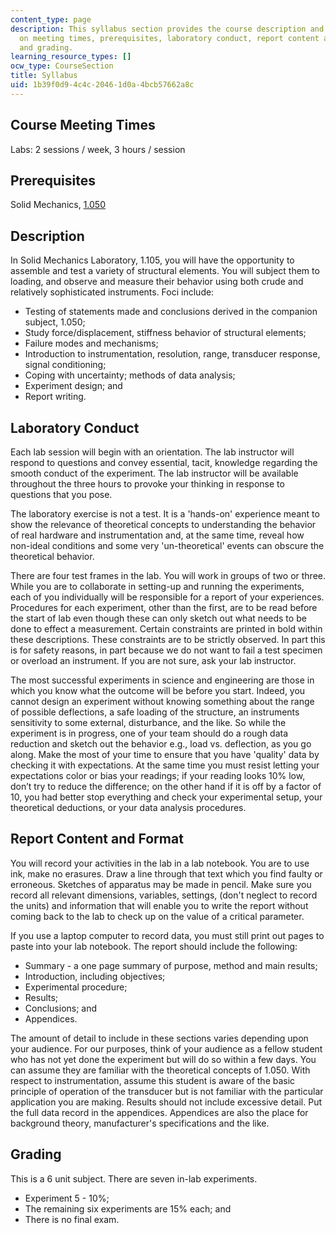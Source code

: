 ```yaml
---
content_type: page
description: This syllabus section provides the course description and information
  on meeting times, prerequisites, laboratory conduct, report content and format,
  and grading.
learning_resource_types: []
ocw_type: CourseSection
title: Syllabus
uid: 1b39f0d9-4c4c-2046-1d0a-4bcb57662a8c
---
```


Course Meeting Times
--------------------

Labs: 2 sessions / week, 3 hours / session

Prerequisites
-------------

Solid Mechanics, [1.050](/courses/1-050-solid-mechanics-fall-2004)

Description
-----------

In Solid Mechanics Laboratory, 1.105, you will have the opportunity to assemble and test a variety of structural elements. You will subject them to loading, and observe and measure their behavior using both crude and relatively sophisticated instruments. Foci include:

*   Testing of statements made and conclusions derived in the companion subject, 1.050;
*   Study force/displacement, stiffness behavior of structural elements;
*   Failure modes and mechanisms;
*   Introduction to instrumentation, resolution, range, transducer response, signal conditioning;
*   Coping with uncertainty; methods of data analysis;
*   Experiment design; and
*   Report writing.

Laboratory Conduct
------------------

Each lab session will begin with an orientation. The lab instructor will respond to questions and convey essential, tacit, knowledge regarding the smooth conduct of the experiment. The lab instructor will be available throughout the three hours to provoke your thinking in response to questions that you pose.

The laboratory exercise is not a test. It is a 'hands-on' experience meant to show the relevance of theoretical concepts to understanding the behavior of real hardware and instrumentation and, at the same time, reveal how non-ideal conditions and some very 'un-theoretical' events can obscure the theoretical behavior.

There are four test frames in the lab. You will work in groups of two or three. While you are to collaborate in setting-up and running the experiments, each of you individually will be responsible for a report of your experiences. Procedures for each experiment, other than the first, are to be read before the start of lab even though these can only sketch out what needs to be done to effect a measurement. Certain constraints are printed in bold within these descriptions. These constraints are to be strictly observed. In part this is for safety reasons, in part because we do not want to fail a test specimen or overload an instrument. If you are not sure, ask your lab instructor.

The most successful experiments in science and engineering are those in which you know what the outcome will be before you start. Indeed, you cannot design an experiment without knowing something about the range of possible deflections, a safe loading of the structure, an instruments sensitivity to some external, disturbance, and the like. So while the experiment is in progress, one of your team should do a rough data reduction and sketch out the behavior e.g., load vs. deflection, as you go along. Make the most of your time to ensure that you have 'quality' data by checking it with expectations. At the same time you must resist letting your expectations color or bias your readings; if your reading looks 10% low, don’t try to reduce the difference; on the other hand if it is off by a factor of 10, you had better stop everything and check your experimental setup, your theoretical deductions, or your data analysis procedures.

Report Content and Format
-------------------------

You will record your activities in the lab in a lab notebook. You are to use ink, make no erasures. Draw a line through that text which you find faulty or erroneous. Sketches of apparatus may be made in pencil. Make sure you record all relevant dimensions, variables, settings, (don't neglect to record the units) and information that will enable you to write the report without coming back to the lab to check up on the value of a critical parameter.

If you use a laptop computer to record data, you must still print out pages to paste into your lab notebook. The report should include the following:

*   Summary - a one page summary of purpose, method and main results;
*   Introduction, including objectives;
*   Experimental procedure;
*   Results;
*   Conclusions; and
*   Appendices.

The amount of detail to include in these sections varies depending upon your audience. For our purposes, think of your audience as a fellow student who has not yet done the experiment but will do so within a few days. You can assume they are familiar with the theoretical concepts of 1.050. With respect to instrumentation, assume this student is aware of the basic principle of operation of the transducer but is not familiar with the particular application you are making. Results should not include excessive detail. Put the full data record in the appendices. Appendices are also the place for background theory, manufacturer's specifications and the like.

Grading
-------

This is a 6 unit subject. There are seven in-lab experiments.

*   Experiment 5 - 10%;
*   The remaining six experiments are 15% each; and
*   There is no final exam.